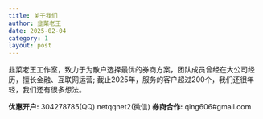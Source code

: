 ```yaml
---
title: 关于我们
author: 韭菜老王
date: 2025-02-04
category: 1
layout: post
---
```


韭菜老王工作室，致力于为散户选择最优的券商方案，团队成员曾经在大公司经历，擅长金融、互联网运营;
截止2025年，服务的客户超过200个，我们还很年轻，我们还有很多想法。

**优惠开户:** 304278785(QQ) netqqnet2(微信)
**券商合作:** qing606#gmail.com

